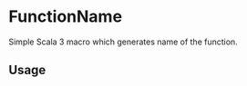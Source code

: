 # FunctionName

Simple Scala 3 macro which generates name of the function.

## Usage

```scala 3
```
